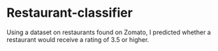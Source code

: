 # Restaurant-classifier
Using a dataset on restaurants found on Zomato, I predicted whether a restaurant would receive a rating of 3.5 or higher.
